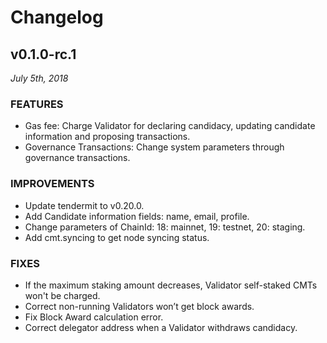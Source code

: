 # Changelog

## v0.1.0-rc.1

_July 5th, 2018_

### FEATURES

- Gas fee: Charge Validator for declaring candidacy, updating candidate information and proposing transactions. 
- Governance Transactions: Change system parameters through governance transactions.

### IMPROVEMENTS

- Update tendermit to v0.20.0.
- Add Candidate information fields: name, email, profile.
- Change parameters of ChainId:  18: mainnet, 19: testnet, 20: staging.
- Add cmt.syncing to get node syncing status.

### FIXES

- If the maximum staking amount decreases, Validator self-staked CMTs won't be charged.
- Correct non-running Validators won’t get block awards.
- Fix Block Award calculation error.
- Correct delegator address when a Validator withdraws candidacy.
